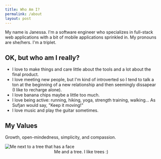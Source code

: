 ```yaml
--- 
title: Who Am I?
permalink: /about
layout: post
---
```


My name is Janessa. I'm a software engineer who specializes in full-stack web applications with a bit of mobile applications sprinkled in. My pronouns are she/hers. I'm a triplet.

## OK, but who am I really?
- I love to make things and care little about the tools and a lot about the final product. 
- I love meeting new people, but I'm kind of introverted so I tend to talk a ton at the beginning of a new relationship and then seemingly dissapear (I like to recharge alone).
- I love banana chips maybe a little too much.
- I love being active: running, hiking, yoga, strength training, walking... As Sufjan would say, "Keep it moving!"
- I love music and play the guitar sometimes.

## My Values
Growth, open-mindedness, simplicity, and compassion. 

<img src="https://i.imgur.com/WGw4U3Y.jpg" alt="Me next to a tree that has a face">
<center>Me and a tree. I like trees :)</center>